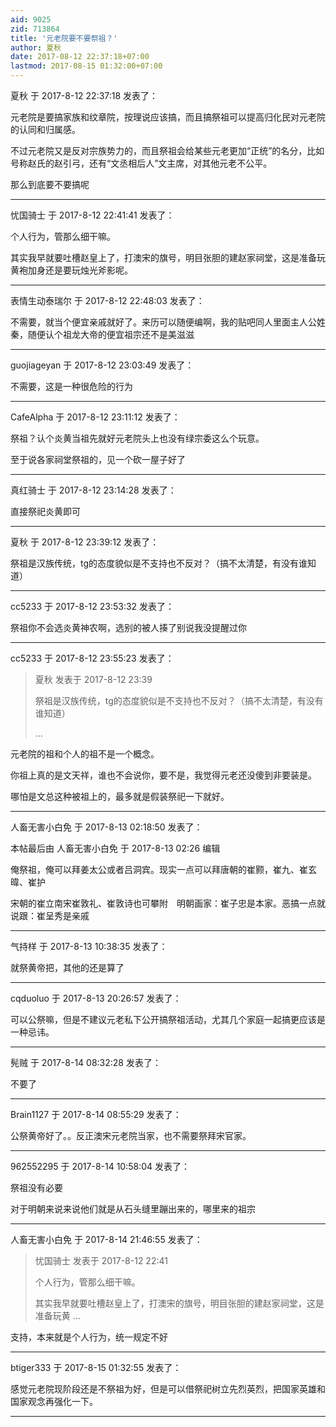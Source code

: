 ```yaml
---
aid: 9025
zid: 713864
title: '元老院要不要祭祖？'
author: 夏秋
date: 2017-08-12 22:37:18+07:00
lastmod: 2017-08-15 01:32:00+07:00
---
```


夏秋 于 2017-8-12 22:37:18 发表了：

元老院是要搞家族和纹章院，按理说应该搞，而且搞祭祖可以提高归化民对元老院的认同和归属感。

不过元老院又是反对宗族势力的，而且祭祖会给某些元老更加“正统”的名分，比如号称赵氏的赵引弓，还有“文丞相后人”文主席，对其他元老不公平。

那么到底要不要搞呢

---------

忧国骑士 于 2017-8-12 22:41:41 发表了：

个人行为，管那么细干嘛。

其实我早就要吐槽赵皇上了，打澳宋的旗号，明目张胆的建赵家祠堂，这是准备玩黄袍加身还是要玩烛光斧影呢。

---------

表情生动泰瑞尔 于 2017-8-12 22:48:03 发表了：

不需要，就当个便宜亲戚就好了。来历可以随便编啊，我的贴吧同人里面主人公姓秦，随便认个祖龙大帝的便宜祖宗还不是美滋滋

---------

guojiageyan 于 2017-8-12 23:03:49 发表了：

不需要，这是一种很危险的行为

---------

CafeAlpha 于 2017-8-12 23:11:12 发表了：

祭祖？认个炎黄当祖先就好元老院头上也没有绿宗委这么个玩意。

至于说各家祠堂祭祖的，见一个砍一屋子好了

---------

真红骑士 于 2017-8-12 23:14:28 发表了：

直接祭祀炎黄即可

---------

夏秋 于 2017-8-12 23:39:12 发表了：

祭祖是汉族传统，tg的态度貌似是不支持也不反对？（搞不太清楚，有没有谁知道）

---------

cc5233 于 2017-8-12 23:53:32 发表了：

祭祖你不会选炎黄神农啊，选别的被人揍了别说我没提醒过你

---------

cc5233 于 2017-8-12 23:55:23 发表了：

> 夏秋 发表于 2017-8-12 23:39
> 
> 祭祖是汉族传统，tg的态度貌似是不支持也不反对？（搞不太清楚，有没有谁知道）
> 
> ...



元老院的祖和个人的祖不是一个概念。

你祖上真的是文天祥，谁也不会说你，要不是，我觉得元老还没傻到非要装是。

哪怕是文总这种被祖上的，最多就是假装祭祀一下就好。

---------

人畜无害小白免 于 2017-8-13 02:18:50 发表了：

本帖最后由 人畜无害小白免 于 2017-8-13 02:26 编辑 

俺祭祖，俺可以拜姜太公或者吕洞宾。现实一点可以拜唐朝的崔颢，崔九、崔玄暐、崔护

宋朝的崔立南宋崔敦礼、崔敦诗也可攀附　明朝画家：崔子忠是本家。恶搞一点就说跟：崔呈秀是亲戚

---------

气持样 于 2017-8-13 10:38:35 发表了：

就祭黄帝把，其他的还是算了

---------

cqduoluo 于 2017-8-13 20:26:57 发表了：

可以公祭嘛，但是不建议元老私下公开搞祭祖活动，尤其几个家庭一起搞更应该是一种忌讳。

---------

髡贼 于 2017-8-14 08:32:28 发表了：

不要了

---------

Brain1127 于 2017-8-14 08:55:29 发表了：

公祭黄帝好了。。反正澳宋元老院当家，也不需要祭拜宋官家。

---------

962552295 于 2017-8-14 10:58:04 发表了：

祭祖没有必要

对于明朝来说来说他们就是从石头缝里蹦出来的，哪里来的祖宗

---------

人畜无害小白免 于 2017-8-14 21:46:55 发表了：

> 忧国骑士 发表于 2017-8-12 22:41
> 
> 个人行为，管那么细干嘛。
> 
> 其实我早就要吐槽赵皇上了，打澳宋的旗号，明目张胆的建赵家祠堂，这是准备玩黄 ...



支持，本来就是个人行为，统一规定不好

---------

btiger333 于 2017-8-15 01:32:55 发表了：

感觉元老院现阶段还是不祭祖为好，但是可以借祭祀树立先烈英烈，把国家英雄和国家观念再强化一下。

---------

